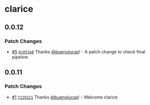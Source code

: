 # clarice

## 0.0.12

### Patch Changes

- [#5](https://github.com/buenolucas/clarice-ds/pull/5) [`6c053e8`](https://github.com/buenolucas/clarice-ds/commit/6c053e8b9b6fd771c3f02a8d90b62172ae015bbd) Thanks [@buenolucas](https://github.com/buenolucas)! - A patch change to check final pipeline

## 0.0.11

### Patch Changes

- [#1](https://github.com/buenolucas/clarice-ds/pull/1) [`7129321`](https://github.com/buenolucas/clarice-ds/commit/7129321a17da7c8842039398a17cb153477d2541) Thanks [@buenolucas](https://github.com/buenolucas)! - Welcome clarice
